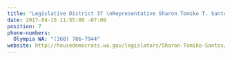 ```yaml
---
title: "Legislative District 37 \nRepresentative Sharon Tomiko T. Santos"
date: 2017-04-15 11:55:00 -07:00
position: 7
phone-numbers:
  Olympia WA: "(360) 786-7944"
website: http://housedemocrats.wa.gov/legislators/Sharon-Tomiko-Santos/
---
```



